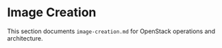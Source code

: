 # Image Creation

This section documents `image-creation.md` for OpenStack operations and architecture.